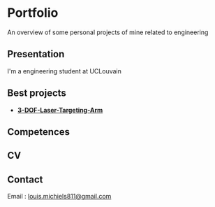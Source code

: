 # Portfolio
An overview of some personal projects of mine related to engineering
## Presentation
I'm a engineering student at UCLouvain
## Best projects
- **[3-DOF-Laser-Targeting-Arm](https://github.com/louis-michiels/3-DOF-Laser-Targeting-Arm)**
## Competences

## CV

## Contact
Email : louis.michiels811@gmail.com
